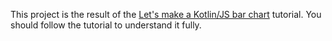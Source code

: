 This project is the result of the 
[Let's make a Kotlin/JS bar chart](https://github.com/data2viz/data2viz-docs/blob/master/tutorials/kotlinJS-bar-chart/kotlinjs-bar-chart.md) 
tutorial. You should follow the tutorial to understand it fully.